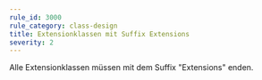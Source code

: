 ```yaml
---
rule_id: 3000
rule_category: class-design
title: Extensionklassen mit Suffix Extensions
severity: 2
---
```

Alle Extensionklassen müssen mit dem Suffix "Extensions" enden.
